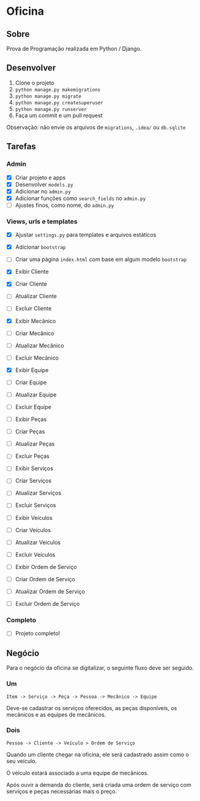 # Oficina

## Sobre

Prova de Programação realizada em Python / Django.

## Desenvolver

1. Clone o projeto
2. `python manage.py makemigrations`
3. `python manage.py migrate`
4. `python manage.py createsuperuser`
5. `python manage.py runserver`
6. Faça um commit e um pull request

Observação: não envie os arquivos de `migrations`, `.idea/` ou `db.sqlite`


## Tarefas

### Admin

- [x] Criar projeto e apps
- [x] Desenvolver `models.py` 
- [x] Adicionar no `admin.py`
- [x] Adicionar funções como `search_fields` no `admin.py`
- [ ] Ajustes finos, como nome, do `admin.py`

### Views, urls e templates

- [x] Ajustar `settings.py` para templates e arquivos estáticos
- [x] Adicionar `bootstrap`
- [ ] Criar uma página `index.html` com base em algum modelo `bootstrap`

- [x] Exibir Cliente
- [x] Criar Cliente
- [ ] Atualizar Cliente
- [ ] Excluir Cliente

- [x] Exibir Mecânico
- [ ] Criar Mecânico
- [ ] Atualizar Mecânico
- [ ] Excluir Mecânico

- [x] Exibir Equipe
- [ ] Criar Equipe
- [ ] Atualizar Equipe
- [ ] Excluir Equipe

- [ ] Exibir Peças
- [ ] Criar Peças
- [ ] Atualizar Peças
- [ ] Excluir Peças

- [ ] Exibir Serviços
- [ ] Criar Serviços
- [ ] Atualizar Serviços
- [ ] Excluir Serviços

- [ ] Exibir Veículos
- [ ] Criar Veículos
- [ ] Atualizar Veículos
- [ ] Excluir Veículos

- [ ] Exibir Ordem de Serviço
- [ ] Criar Ordem de Serviço
- [ ] Atualizar Ordem de Serviço
- [ ] Excluir Ordem de Serviço

### Completo

- [ ] Projeto completo!

## Negócio

Para o negócio da oficina se digitalizar, o seguinte fluxo deve ser seguido.

### Um

`Item -> Serviço -> Peça -> Pessoa -> Mecânico -> Equipe`

Deve-se cadastrar os serviços oferecidos, as peças disponíveis, os mecânicos e as equipes de mecânicos.

### Dois

`Pessoa -> Cliente -> Veículo > Ordem de Serviço`

Quando um cliente chegar na oficina, ele será cadastrado assim como o seu veículo.

O veículo estará associado a uma equipe de mecânicos.

Após ouvir a demanda do cliente, será criada uma ordem de serviço com serviços e peças necessárias mais o preço.

